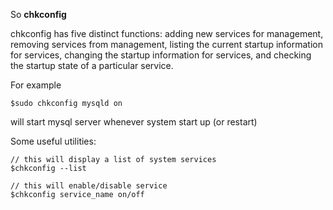 So **chkconfig**

chkconfig has five distinct functions: adding new services for  management,  removing  services  from management, listing the current startup information for services, changing the  startup  information  for  services, and checking the startup state of a particular service.

For example
```
$sudo chkconfig mysqld on
```
will start mysql server whenever system start up (or restart)

Some useful utilities:
```
// this will display a list of system services
$chkconfig --list

// this will enable/disable service
$chkconfig service_name on/off
```
